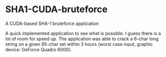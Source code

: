 # SHA1-CUDA-bruteforce
A CUDA-based SHA-1 bruteforce application

A quick implemented application to see what is possible. I guess there is a lot of room for speed up.
The application was able to crack a 6-char long string on a given 95-char set within 3 hours (worst case input, graphic device: GeForce Quadro 6000).
